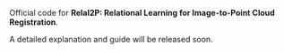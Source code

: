 Official code for **RelaI2P: Relational Learning for Image-to-Point Cloud Registration**. 

A detailed explanation and guide will be released soon.
